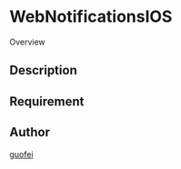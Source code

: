 WebNotificationsIOS
====

Overview

## Description

## Requirement

## Author

[guofei](https://github.com/guofei)
